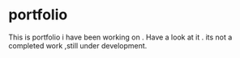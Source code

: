 # portfolio
This is portfolio i have been working on . Have a look at it . its not a completed work ,still under development.
